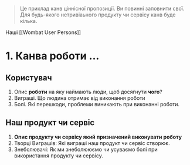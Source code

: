
> Це приклад канв ціннісної пропозиції. Ви повинні заповнити свої.
> Для будь-якого нетривіаьного продукту чи сервісу канв буде кілька.

Наші [[Wombat User Persons]]
# 1. Канва роботи …
## Користувач
1. Опис **роботи** на яку наймають люди, щоб досягнути **чого**?
2. Виграші. Що людина отримає від виконання роботи
3. Болі. Які перешкоди, проблеми виникають при виконанні роботи.
## Наш продукт чи сервіс
1. **Опис продукту чи сервісу який призначений виконувати роботу**
2. Творці Виграшів: Які виграші наш продукт чи сервіс створює.
3. Знеболювачі: Як ми знеболююємо чи усуваємо болі при використання продукту чи сервісу.
